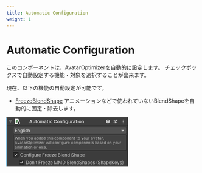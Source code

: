 ```yaml
---
title: Automatic Configuration
weight: 1
---
```


# Automatic Configuration

このコンポーネントは、AvatarOptimizerを自動的に設定します。
チェックボックスで自動設定する機能・対象を選択することが出来ます。

現在、以下の機能の自動設定が可能です。
- [FreezeBlendShape](../freeze-blendshape)
  アニメーションなどで使われていないBlendShapeを自動的に固定・除去します。

![component.png](component.png)
